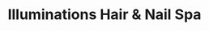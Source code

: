---
title: "Illuminations Hair & Nail Spa"
url: /pembroke-pines/illuminations-hair-und-nail-spa/
shop: Kosmetik
---